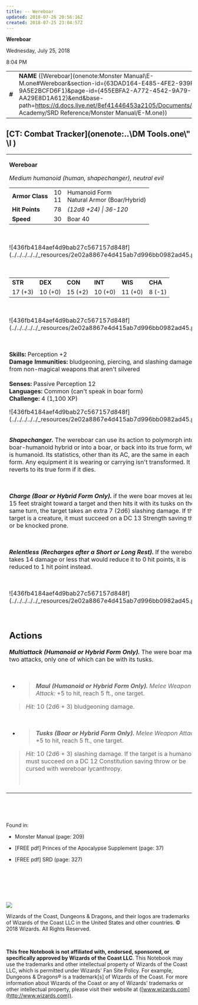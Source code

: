 ```yaml
---
title: -- Wereboar
updated: 2018-07-26 20:56:16Z
created: 2018-07-25 23:04:57Z
---
```


**Wereboar**

Wednesday, July 25, 2018

8:04 PM

|        |                                                                                                                                                                                                                                                                                          |                |        |        |     |       |         |
|--------|------------------------------------------------------------------------------------------------------------------------------------------------------------------------------------------------------------------------------------------------------------------------------------------|----------------|--------|--------|-----|-------|---------|
| **\#** | **NAME** ([Wereboar](onenote:Monster Manual\\E-M.one#Wereboar&section-id={63DAD164-E485-4FE2-939F-9A5E2BCFD6F1}&page-id={455EBFA2-A772-4542-9A79-AA29E8D1A612}&end&base-path=https://d.docs.live.net/8ef41446453a2105/Documents/Adventure Academy/SRD Reference/Monster Manual/E-M.one)) | **10 or 11\*** | **78** | **78** | \-  | Notes | 1100 XP |

## [CT: Combat Tracker](onenote:..\\DM Tools.one\\" \l )

<table><tbody><tr class="odd"><td><p><strong>Wereboar</strong></p><p><em>Medium humanoid (human, shapechanger), neutral evil<br />
</em></p><table><tbody><tr class="odd"><td><strong>Armor Class</strong></td><td>10<br />
11</td><td>Humanoid Form<br />
Natural Armor (Boar/Hybrid)</td></tr><tr class="even"><td><strong>Hit Points</strong></td><td>78</td><td><em>(12d8 +24) | 36-120</em></td></tr><tr class="odd"><td><strong>Speed</strong></td><td>30</td><td>Boar 40</td></tr></tbody></table><p> </p><p>![436fb4184aef4d9bab27c567157d848f](../../../../../_resources/2e02a8867e4d415ab7d996bb0982ad45.png)</p><p> </p><table><tbody><tr class="odd"><td><strong>STR</strong></td><td><strong>DEX</strong></td><td><strong>CON</strong></td><td><strong>INT</strong></td><td><strong>WIS</strong></td><td><strong>CHA</strong></td></tr><tr class="even"><td>17 (+3)</td><td>10 (+0)</td><td>15 (+2)</td><td>10 (+0)</td><td>11 (+0)</td><td>8 (-1)</td></tr></tbody></table><p> </p><p>![436fb4184aef4d9bab27c567157d848f](../../../../../_resources/2e02a8867e4d415ab7d996bb0982ad45.png)</p><p> </p><p><strong>Skills:</strong> Perception +2<br />
<strong>Damage Immunities:</strong> bludgeoning, piercing, and slashing damage from non-magical weapons that aren't silvered<br />
<br />
<strong>Senses:</strong> Passive Perception 12<br />
<strong>Languages:</strong> Common (can't speak in boar form)<br />
<strong>Challenge:</strong> 4 (1,100 XP)</p><p>![436fb4184aef4d9bab27c567157d848f](../../../../../_resources/2e02a8867e4d415ab7d996bb0982ad45.png)</p><p><em><strong><br />
Shapechanger.</strong></em> The wereboar can use its action to polymorph into a boar-humanoid hybrid or into a boar, or back into its true form, which is humanoid. Its statistics, other than its AC, are the same in each form. Any equipment it is wearing or carrying isn't transformed. It reverts to its true form if it dies.</p><p> </p><p><em><strong>Charge (Boar or Hybrid Form Only).</strong></em> if the were boar moves at least 15 feet straight toward a target and then hits it with its tusks on the same turn, the target takes an extra 7 (2d6) slashing damage. If the target is a creature, it must succeed on a DC 13 Strength saving throw or be knocked prone.</p><p> </p><p><em><strong>Relentless (Recharges after a Short or Long Rest).</strong></em> If the wereboar takes 14 damage or less that would reduce it to 0 hit points, it is reduced to 1 hit point instead.</p><p> </p><p>![436fb4184aef4d9bab27c567157d848f](../../../../../_resources/2e02a8867e4d415ab7d996bb0982ad45.png)</p><p> </p><h2 id="actions"><strong>Actions</strong></h2><p><em><strong>Multiattack (Humanoid or Hybrid Form Only).</strong></em> The were boar makes two attacks, only one of which can be with its tusks.</p><p> </p><ul><li><blockquote><p><em><strong>Maul (Humanoid or Hybrid Form Only).</strong> Melee Weapon Attack:</em> +5 to hit, reach 5 ft., one target.</p></blockquote></li></ul><blockquote><p><em>Hit:</em> 10 (2d6 + 3) bludgeoning damage.</p></blockquote><p> </p><ul><li><blockquote><p><em><strong>Tusks (Boar or Hybrid Form Only).</strong> Melee Weapon Attack:</em> +5 to hit, reach 5 ft., one target.</p></blockquote></li></ul><blockquote><p><em>Hit:</em> 10 (2d6 + 3) slashing damage. If the target is a humanoid, it must succeed on a DC 12 Constitution saving throw or be cursed with wereboar lycanthropy.</p><p> </p></blockquote></td></tr></tbody></table>

 

 

Found in:

-   Monster Manual (page: 209)

-   \[FREE pdf\] Princes of the Apocalypse Supplement (page: 37)

-   \[FREE pdf\] SRD (page: 327)

 

 

 

![](tmp\media\image2.png)

Wizards of the Coast, Dungeons & Dragons, and their logos are trademarks of Wizards of the Coast LLC in the United States and other countries. © 2018 Wizards. All Rights Reserved.

 

**This free Notebook is not affiliated with, endorsed, sponsored, or specifically approved by Wizards of the Coast LLC**. This Notebook may use the trademarks and other intellectual property of Wizards of the Coast LLC, which is permitted under Wizards' Fan Site Policy. For example, Dungeons & Dragons® is a trademark\[s\] of Wizards of the Coast. For more information about Wizards of the Coast or any of Wizards' trademarks or other intellectual property, please visit their website at ([www.wizards.com](http://www.wizards.com)).
